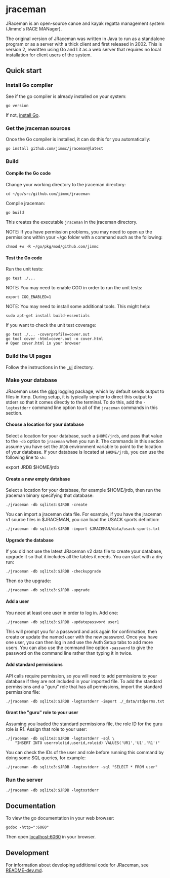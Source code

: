 # jraceman

JRaceman is an open-source canoe and kayak regatta management system
(Jimmc's RACE MANager).

The original version of JRaceman was written in Java to run as a standalone
program or as a server with a thick client and first released in 2002.
This is version 2, rewritten using Go and Lit as a web server that
requires no local installation for client users of the system.

## Quick start

### Install Go compiler

See if the go compiler is already installed on your system:

    go version

If not, [install Go](https://go.dev/doc/install).

### Get the jraceman sources

Once the Go compiler is installed, it can do this for you automatically:

    go install github.com/jimmc/jraceman@latest

### Build

#### Compile the Go code

Change your working directory to the jraceman directory:

    cd ~/go/src/github.com/jimmc/jraceman

Compile jraceman:

    go build

This creates the executable `jraceman` in the jraceman directory.

NOTE: If you have permission problems, you may need to open up the permissions
within your ~/go folder with a command such as the following:

    chmod +w -R ~/go/pkg/mod/github.com/jimmc

#### Test the Go code

Run the unit tests:

    go test ./...

NOTE: You may need to enable CGO in order to run the unit tests:

    export CGO_ENABLED=1

NOTE: You may need to install some additional tools. This might help:

    sudo apt-get install build-essentials

If you want to check the unit test coverage:

    go test ./... -coverprofile=cover.out
    go tool cover -html=cover.out -o cover.html
    # Open cover.html in your browser

### Build the UI pages

Follow the instructions in the [\_ui](./_ui) directory.

### Make your database

JRaceman uses the [glog](https://github.com/golang/glog)
logging package, which by default sends output
to files in /tmp. During setup, it is typically simpler to direct this
output to stderr so that it comes directly to the terminal. To do this,
add the `-logtostderr` command line option to all of the `jraceman`
commands in this section.

#### Choose a location for your database

Select a location for your database, such a `$HOME/jrdb`, and pass that
value to  the `-db` option to `jraceman` when you run it. The
commands in this section assume you have set the `JRDB` environment
variable to point to the location of your database. If your database
is located at `$HOME/jrdb`, you can use the following line to `sh`:

  export JRDB $HOME/jrdb

#### Create a new empty database

Select a location for your database, for example $HOME/jrdb, then run the jraceman binary
specifying that database:

    ./jraceman -db sqlite3:$JRDB -create

You can import a jraceman data file. For example, if you have the jraceman v1
source files in $JRACEMAN, you can load the USACK sports definition:

    ./jraceman -db sqlite3:$JRDB -import $JRACEMAN/data/usack-sports.txt

#### Upgrade the database

If you did not use the latest JRaceman v2 data file to create your database,
upgrade it so that it includes all the tables it needs. You can start with
a dry run:

    ./jraceman -db sqlite3:$JRDB -checkupgrade

Then do the upgrade:

    ./jraceman -db sqlite3:$JRDB -upgrade

#### Add a user

You need at least one user in order to log in. Add one:

    ./jraceman -db sqlite3:$JRDB -updatepassword user1

This will prompt you for a password and ask again for confirmation, then
create or update the named user with the new password. Once you have one
user, you can then log in and use the Auth Setup tabs to add more users.
You can also use the command line option `-password` to give the password
on the command line rather than typing it in twice.

#### Add standard permissions

API calls require permission, so you will need to add permissions to your
database if they are not included in your imported file. To add the standard
permissions and a "guru" role that has all permissions, import the standard
permissions file:

    ./jraceman -db sqlite3:$JRDB -logtostderr -import ./_data/stdperms.txt

#### Grant the "guru" role to your user

Assuming you loaded the standard permissions file, the role ID for the guru
role is R1. Assign that role to your user:

    ./jraceman -db sqlite3:$JRDB -logtostderr -sql \
        "INSERT INTO userrole(id,userid,roleid) VALUES('UR1','U1','R1')"

You can check the IDs of the user and role before running this command by
doing some SQL queries, for example:

    ./jraceman -db sqlite3:$JRDB -logtostderr -sql "SELECT * FROM user"

### Run the server

    ./jraceman -db sqlite3:$JRDB -logtostderr

## Documentation

To view the go documentation in your web browser:

    godoc -http=":6060"

Then open [localhost:6060](http://localhost:6060/) in your browser.

## Development

For information about developing additional code for JRaceman,
see [README-dev.md](./README-dev.md).
